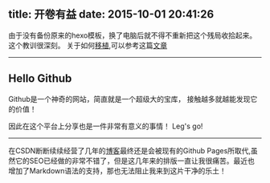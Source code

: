 title: 开卷有益
date: 2015-10-01 20:41:26
---
由于没有备份原来的hexo模板，换了电脑后就不得不重新把这个残局收拾起来。
这个教训很深刻。
关于如何[移植](http://nodlee.com/2015/06/07/how-to-porting-hexo/#more),可以参考这篇[文章](http://nodlee.com/2015/06/07/how-to-porting-hexo/#more)
***

## Hello Github
Github是一个神奇的网站，简直就是一个超级大的宝库，
接触越多就越能发现它的价值！

因此在这个平台上分享也是一件非常有意义的事情！
Leg's go!

***
在CSDN断断续续经营了几年的[博客](http://blog.csdn.net/qustdong/)最终还是会被现有的Github Pages所取代,虽然它的SEO已经做的非常不错了，但是这几年来的排版一直让我很痛苦。最近也增加了Markdown语法的支持，那也无法阻止我来到这片干净的乐土！




